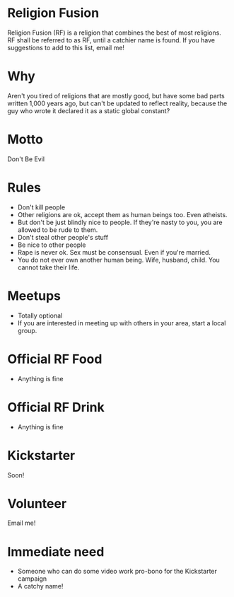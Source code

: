 # Religion Fusion
Religion Fusion (RF) is a religion that combines the best of most religions. RF shall be referred to as RF, until a catchier name is found. If you have suggestions to add to this list, email me!

# Why
Aren't you tired of religions that are mostly good, but have some bad parts written 1,000 years ago, but can't be updated to reflect reality, because the guy who wrote it declared it as a static global constant?

# Motto
Don't Be Evil

# Rules
* Don't kill people
* Other religions are ok, accept them as human beings too. Even atheists.
* But don't be just blindly nice to people. If they're nasty to you, you are allowed to be rude to them.
* Don't steal other people's stuff
* Be nice to other people
* Rape is never ok. Sex must be consensual. Even if you're married.
* You do not ever own another human being. Wife, husband, child. You cannot take their life.

# Meetups
* Totally optional
* If you are interested in meeting up with others in your area, start a local group.

# Official RF Food
* Anything is fine

# Official RF Drink
* Anything is fine

# Kickstarter
Soon!

# Volunteer
Email me!

# Immediate need
* Someone who can do some video work pro-bono for the Kickstarter campaign
* A catchy name!
